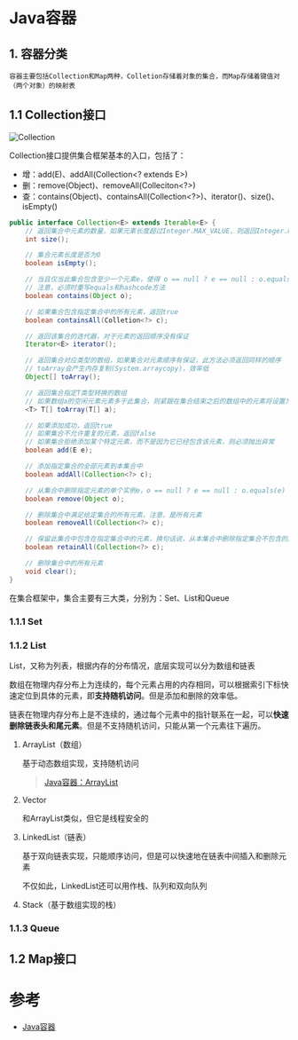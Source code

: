 # Java容器

## **1. 容器分类**

    容器主要包括Collection和Map两种，Colletion存储着对象的集合，而Map存储着键值对（两个对象）的映射表

## **1.1 Collection接口**

![Collection](http://8.135.101.145/upload/2021/05/Collection-cfcec07fec08420685a21e19c3d49338.png)

Collection接口提供集合框架基本的入口，包括了：
- 增：add(E)、addAll(Collection<? extends E>)
- 删：remove(Object)、removeAll(Colleciton<?>)
- 查：contains(Object)、containsAll(Collection<?>)、iterator()、size()、isEmpty()

```java
public interface Collection<E> extends Iterable<E> {
    // 返回集合中元素的数量，如果元素长度超过Integer.MAX_VALUE，则返回Integer.MAX_VALUE
    int size();

    // 集合元素长度是否为0
    boolean isEmpty();

    // 当且仅当此集合包含至少一个元素e，使得 o == null ? e == null : o.equals(e) 返回true
    // 注意，必须时重写equals和hashcode方法
    boolean contains(Object o);

    // 如果集合包含指定集合中的所有元素，返回true
    boolean containsAll(Colletion<?> c);

    // 返回该集合的迭代器，对于元素的返回顺序没有保证
    Iterator<E> iterator();

    // 返回集合对应类型的数组，如果集合对元素顺序有保证，此方法必须返回同样的顺序
    // toArray会产生内存复制(System.arraycopy)，效率低
    Object[] toArray();

    // 返回集合指定T类型转换的数组
    // 如果数组a的空闲元素元素多于此集合，则紧跟在集合结束之后的数组中的元素将设置为null
    <T> T[] toArray(T[] a);

    // 如果添加成功，返回true
    // 如果集合不允许重复的元素，返回false
    // 如果集合拒绝添加某个特定元素，而不是因为它已经包含该元素，则必须抛出异常
    boolean add(E e);

    // 添加指定集合的全部元素到本集合中
    boolean addAll(Collection<?> c);

    // 从集合中删除指定元素的单个实例e，o == null ? e == null : o.equals(e)
    boolean remove(Object o);

    // 删除集合中满足给定集合的所有元素，注意，是所有元素
    boolean removeAll(Collection<?> c);

    // 保留此集合中包含在指定集合中的元素，换句话说，从本集合中删除指定集合不包含的所有元素
    boolean retainAll(Collection<?> c);

    // 删除集合中的所有元素
    void clear();
}
```

在集合框架中，集合主要有三大类，分别为：Set、List和Queue

### **1.1.1 Set**

### **1.1.2 List**

List，又称为列表，根据内存的分布情况，底层实现可以分为数组和链表

数组在物理内存分布上为连续的，每个元素占用的内存相同，可以根据索引下标快速定位到具体的元素，即**支持随机访问**。但是添加和删除的效率低。

链表在物理内存分布上是不连续的，通过每个元素中的指针联系在一起，可以**快速删除链表头和尾元素**。但是不支持随机访问，只能从第一个元素往下遍历。

1. ArrayList（数组）

    基于动态数组实现，支持随机访问

    > [Java容器：ArrayList](http://8.135.101.145/arraylist)

2. Vector

    和ArrayList类似，但它是线程安全的

    > [](http://8.135.101.145/)

3. LinkedList（链表）

    基于双向链表实现，只能顺序访问，但是可以快速地在链表中间插入和删除元素
    
    不仅如此，LinkedList还可以用作栈、队列和双向队列

    > [](http://8.135.101.145/linkedlist)

4. Stack（基于数组实现的栈）

### **1.1.3 Queue**

## **1.2 Map接口**

# 参考
- [Java容器](https://www.cyc2018.xyz/Java/Java%20%E5%AE%B9%E5%99%A8.html)